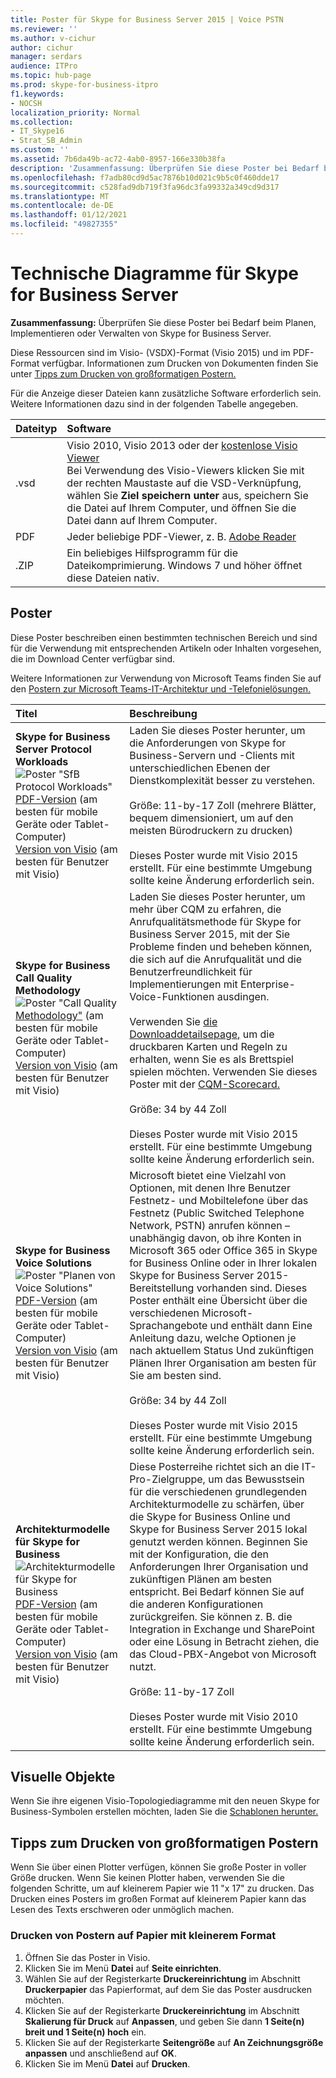 ```yaml
---
title: Poster für Skype for Business Server 2015 | Voice PSTN
ms.reviewer: ''
ms.author: v-cichur
author: cichur
manager: serdars
audience: ITPro
ms.topic: hub-page
ms.prod: skype-for-business-itpro
f1.keywords:
- NOCSH
localization_priority: Normal
ms.collection:
- IT_Skype16
- Strat_SB_Admin
ms.custom: ''
ms.assetid: 7b6da49b-ac72-4ab0-8957-166e330b38fa
description: 'Zusammenfassung: Überprüfen Sie diese Poster bei Bedarf beim Planen, Implementieren oder Verwalten von Skype for Business Server.'
ms.openlocfilehash: f7adb80cd9d5ac7876b10d021c9b5c0f460dde17
ms.sourcegitcommit: c528fad9db719f3fa96dc3fa99332a349cd9d317
ms.translationtype: MT
ms.contentlocale: de-DE
ms.lasthandoff: 01/12/2021
ms.locfileid: "49827355"
---
```

# <a name="technical-diagrams-for-skype-for-business-server"></a>Technische Diagramme für Skype for Business Server

**Zusammenfassung:** Überprüfen Sie diese Poster bei Bedarf beim Planen, Implementieren oder Verwalten von Skype for Business Server.

Diese Ressourcen sind im Visio- (VSDX)-Format (Visio 2015) und im PDF-Format verfügbar. Informationen zum Drucken von Dokumenten finden Sie unter [Tipps zum Drucken von großformatigen Postern.](technical-diagrams.md#tips)

Für die Anzeige dieser Dateien kann zusätzliche Software erforderlich sein. Weitere Informationen dazu sind in der folgenden Tabelle angegeben.

|Dateityp|Software|
|:--- |:--- |
|.vsd |Visio 2010, Visio 2013 oder der [kostenlose Visio Viewer](https://go.microsoft.com/fwlink/p/?LinkId=393676) <br/> Bei Verwendung des Visio-Viewers klicken Sie mit der rechten Maustaste auf die VSD-Verknüpfung, wählen Sie **Ziel speichern unter** aus, speichern Sie die Datei auf Ihrem Computer, und öffnen Sie die Datei dann auf Ihrem Computer. |
|PDF |Jeder beliebige PDF-Viewer, z. B. [Adobe Reader](https://go.microsoft.com/fwlink/p/?LinkId=393675) |
|.ZIP |Ein beliebiges Hilfsprogramm für die Dateikomprimierung. Windows 7 und höher öffnet diese Dateien nativ. |

## <a name="posters"></a>Poster

Diese Poster beschreiben einen bestimmten technischen Bereich und sind für die Verwendung mit entsprechenden Artikeln oder Inhalten vorgesehen, die im Download Center verfügbar sind.

Weitere Informationen zur Verwendung von Microsoft Teams finden Sie auf den [Postern zur Microsoft Teams-IT-Architektur und -Telefonielösungen.](https://docs.microsoft.com/MicrosoftTeams/teams-architecture-solutions-posters)

|Titel|Beschreibung|
|:---|:---|
|**Skype for Business Server Protocol Workloads** <br/>![Poster "SfB Protocol Workloads"](media/0dccf933-eab3-4793-a8a4-4f6b9b0b4fa0.png)<br/>[PDF-Version](https://go.microsoft.com/fwlink/p/?LinkId=550989) (am besten für mobile Geräte oder Tablet-Computer) <br/> [Version von Visio](https://go.microsoft.com/fwlink/p/?LinkId=550991) (am besten für Benutzer mit Visio) |Laden Sie dieses Poster herunter, um die Anforderungen von Skype for Business-Servern und -Clients mit unterschiedlichen Ebenen der Dienstkomplexität besser zu verstehen.<br/> <br/> Größe: 11-by-17 Zoll (mehrere Blätter, bequem dimensioniert, um auf den meisten Bürodruckern zu drucken) <br/> <br/> Dieses Poster wurde mit Visio 2015 erstellt. Für eine bestimmte Umgebung sollte keine Änderung erforderlich sein. |
|**Skype for Business Call Quality Methodology** <br/> ![Poster "Call Quality](media/69d33707-8dc4-446a-8d72-0a77be59a64a.png)[Methodology"](https://go.microsoft.com/fwlink/p/?LinkId=617899) (am besten für mobile Geräte oder Tablet-Computer) <br/> [Version von Visio](https://go.microsoft.com/fwlink/p/?LinkId=617900) (am besten für Benutzer mit Visio) |Laden Sie dieses Poster herunter, um mehr über CQM zu erfahren, die Anrufqualitätsmethode für Skype for Business Server 2015, mit der Sie Probleme finden und beheben können, die sich auf die Anrufqualität und die Benutzerfreundlichkeit für Implementierungen mit Enterprise-Voice-Funktionen ausdingen. <br/> <br/> Verwenden Sie [die Downloaddetailsepage,](https://go.microsoft.com/fwlink/p/?LinkId=617898) um die druckbaren Karten und Regeln zu erhalten, wenn Sie es als Brettspiel spielen möchten. Verwenden Sie dieses Poster mit der [CQM-Scorecard.](https://go.microsoft.com/fwlink/p/?LinkId=617904) <br/><br/> Größe: 34 by 44 Zoll <br/> <br/> Dieses Poster wurde mit Visio 2015 erstellt. Für eine bestimmte Umgebung sollte keine Änderung erforderlich sein. |
|**Skype for Business Voice Solutions** <br/> ![Poster "Planen von Voice Solutions"](media/1d3371f3-d554-4d6b-ac4f-a927bbe50b26.png) <br/> [PDF-Version](https://go.microsoft.com/fwlink/?linkid=869123) (am besten für mobile Geräte oder Tablet-Computer) <br/> [Version von Visio](https://go.microsoft.com/fwlink/?linkid=869124) (am besten für Benutzer mit Visio) |Microsoft bietet eine Vielzahl von Optionen, mit denen Ihre Benutzer Festnetz- und Mobiltelefone über das Festnetz (Public Switched Telephone Network, PSTN) anrufen können – unabhängig davon, ob ihre Konten in Microsoft 365 oder Office 365 in Skype for Business Online oder in Ihrer lokalen Skype for Business Server 2015-Bereitstellung vorhanden sind. Dieses Poster enthält eine Übersicht über die verschiedenen Microsoft-Sprachangebote und enthält dann Eine Anleitung dazu, welche Optionen je nach aktuellem Status Und zukünftigen Plänen Ihrer Organisation am besten für Sie am besten sind. <br/> <br/> Größe: 34 by 44 Zoll <br/><br/> Dieses Poster wurde mit Visio 2015 erstellt. Für eine bestimmte Umgebung sollte keine Änderung erforderlich sein. |
|**Architekturmodelle für Skype for Business** <br/> ![Architekturmodelle für Skype for Business](media/0734153f-af7b-4cf3-b095-96bdd1de3fb0.png) <br/> [PDF-Version](https://go.microsoft.com/fwlink/?linkid=869125) (am besten für mobile Geräte oder Tablet-Computer) <br/> [Version von Visio](https://go.microsoft.com/fwlink/?linkid=869126) (am besten für Benutzer mit Visio) |Diese Posterreihe richtet sich an die IT-Pro-Zielgruppe, um das Bewusstsein für die verschiedenen grundlegenden Architekturmodelle zu schärfen, über die Skype for Business Online und Skype for Business Server 2015 lokal genutzt werden können. Beginnen Sie mit der Konfiguration, die den Anforderungen Ihrer Organisation und zukünftigen Plänen am besten entspricht. Bei Bedarf können Sie auf die anderen Konfigurationen zurückgreifen. Sie können z. B. die Integration in Exchange und SharePoint oder eine Lösung in Betracht ziehen, die das Cloud-PBX-Angebot von Microsoft nutzt. <br/><br/> Größe: 11-by-17 Zoll <br/><br/> Dieses Poster wurde mit Visio 2010 erstellt. Für eine bestimmte Umgebung sollte keine Änderung erforderlich sein. |

## <a name="visual-assets"></a>Visuelle Objekte

Wenn Sie ihre eigenen Visio-Topologiediagramme mit den neuen Skype for Business-Symbolen erstellen möchten, laden Sie die [Schablonen herunter.](https://go.microsoft.com/fwlink/p/?LinkId=550985)

## <a name="tips-for-printing-large-format-posters"></a>Tipps zum Drucken von großformatigen Postern

<a name="tips"> </a>

Wenn Sie über einen Plotter verfügen, können Sie große Poster in voller Größe drucken. Wenn Sie keinen Plotter haben, verwenden Sie die folgenden Schritte, um auf kleinerem Papier wie 11 "x 17" zu drucken. Das Drucken eines Posters im großen Format auf kleinerem Papier kann das Lesen des Texts erschweren oder unmöglich machen.

### <a name="print-posters-on-smaller-paper"></a>Drucken von Postern auf Papier mit kleinerem Format

1. Öffnen Sie das Poster in Visio.
2. Klicken Sie im Menü **Datei** auf **Seite einrichten**.
3. Wählen Sie auf der Registerkarte **Druckereinrichtung** im Abschnitt **Druckerpapier** das Papierformat, auf dem Sie das Poster ausdrucken möchten.
4. Klicken Sie auf der Registerkarte **Druckereinrichtung** im Abschnitt **Skalierung für Druck** auf **Anpassen**, und geben Sie dann **1 Seite(n) breit und 1 Seite(n) hoch** ein.
5. Klicken Sie auf der Registerkarte **Seitengröße** auf **An Zeichnungsgröße anpassen** und anschließend auf **OK**.
6. Klicken Sie im Menü **Datei** auf **Drucken**.
